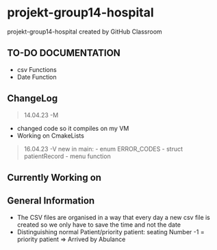 # projekt-group14-hospital
projekt-group14-hospital created by GitHub Classroom


## TO-DO DOCUMENTATION
* csv Functions
* Date Function

## ChangeLog
> 14.04.23 -M
* changed code so it compiles on my VM
* Working on CmakeLists

> 16.04.23 -V
new in main:
    - enum ERROR_CODES
    - struct patientRecord
    - menu function

## Currently Working on

## General Information
* The CSV files are organised in a way that every day a new csv file is created so we only have to save the time and not the date
* Distinguishing normal Patient/priority patient: seating Number -1 = priority patient => Arrived by Abulance